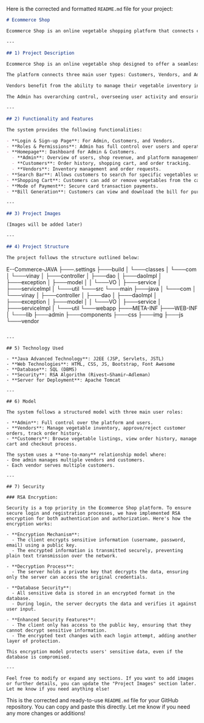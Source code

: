 Here is the corrected and formatted `README.md` file for your project:

```markdown
# Ecommerce Shop

Ecommerce Shop is an online vegetable shopping platform that connects customers, vendors, and administrators. Customers can browse, purchase, and manage their orders, while vendors can manage inventory and process orders. The platform is designed to provide a seamless, user-friendly shopping experience with advanced security features.

---

## 1) Project Description

Ecommerce Shop is an online vegetable shop designed to offer a seamless shopping experience for both customers and vendors. The increasing demand for convenient, accessible, and digital shopping platforms has led to the development of this project, which aims to create a streamlined system for purchasing fresh vegetables from multiple vendors in one place.

The platform connects three main user types: Customers, Vendors, and Admin. Customers can browse a wide selection of vegetables, compare prices, add items to their cart, and place orders. The system also allows them to track their orders and sort products by various criteria such as price, vendor, and vegetable categories (e.g., Seasonal, Root).

Vendors benefit from the ability to manage their vegetable inventory in real-time, adding, updating, or deleting items as needed. They can also review and respond to customer orders, either approving or rejecting them based on stock availability and other factors.

The Admin has overarching control, overseeing user activity and ensuring smooth platform operation. This includes approving or rejecting new users, removing users when necessary, and keeping track of the platform's overall revenue.

---

## 2) Functionality and Features

The system provides the following functionalities:

- **Login & Sign-up Page**: For Admin, Customers, and Vendors.
- **Roles & Permissions**: Admin has full control over users and operations, while Customers and Vendors have restricted access.
- **Homepage**: Dashboard for Admin & Customers.
  - **Admin**: Overview of users, shop revenue, and platform management.
  - **Customers**: Order history, shopping cart, and order tracking.
  - **Vendors**: Inventory management and order requests.
- **Search Bar**: Allows customers to search for specific vegetables using keywords or filters (price, vendor).
- **Shopping Cart**: Customers can add or remove vegetables from the cart and proceed to checkout.
- **Mode of Payment**: Secure card transaction payments.
- **Bill Generation**: Customers can view and download the bill for purchased vegetables.

---

## 3) Project Images

(Images will be added later)

---

## 4) Project Structure

The project follows the structure outlined below:

```
E--Commerce-JAVA
├───.settings
├───build
│   └───classes
│       └───com
│           └───vinay
│               ├───controller
│               ├───dao
│               ├───daoImpl
│               ├───exception
│               ├───model
│               │   └───VO
│               ├───service
│               ├───serviceImpl
│               └───util
└───src
    └───main
        ├───java
        │   └───com
        │       └───vinay
        │           ├───controller
        │           ├───dao
        │           ├───daoImpl
        │           ├───exception
        │           ├───model
        │           │   └───VO
        │           ├───service
        │           ├───serviceImpl
        │           └───util
        └───webapp
            ├───META-INF
            ├───WEB-INF
            │   └───lib
            ├───admin
            ├───components
            ├───css
            ├───img
            ├───js
            └───vendor
```

---

## 5) Technology Used

- **Java Advanced Technology**: J2EE (JSP, Servlets, JSTL)
- **Web Technologies**: HTML, CSS, JS, Bootstrap, Font Awesome
- **Database**: SQL (DBMS)
- **Security**: RSA Algorithm (Rivest–Shamir–Adleman)
- **Server for Deployment**: Apache Tomcat

---

## 6) Model

The system follows a structured model with three main user roles:

- **Admin**: Full control over the platform and users.
- **Vendors**: Manage vegetable inventory, approve/reject customer orders, track order history.
- **Customers**: Browse vegetable listings, view order history, manage cart and checkout process.

The system uses a **one-to-many** relationship model where:
- One admin manages multiple vendors and customers.
- Each vendor serves multiple customers.

---

## 7) Security

### RSA Encryption:

Security is a top priority in the Ecommerce Shop platform. To ensure secure login and registration processes, we have implemented RSA encryption for both authentication and authorization. Here's how the encryption works:

- **Encryption Mechanism**: 
  - The client encrypts sensitive information (username, password, email) using a public key.
  - The encrypted information is transmitted securely, preventing plain text transmission over the network.

- **Decryption Process**: 
  - The server holds a private key that decrypts the data, ensuring only the server can access the original credentials.

- **Database Security**: 
  - All sensitive data is stored in an encrypted format in the database.
  - During login, the server decrypts the data and verifies it against user input.

- **Enhanced Security Features**: 
  - The client only has access to the public key, ensuring that they cannot decrypt sensitive information.
  - The encrypted text changes with each login attempt, adding another layer of protection.

This encryption model protects users' sensitive data, even if the database is compromised.

---

Feel free to modify or expand any sections. If you want to add images or further details, you can update the "Project Images" section later. Let me know if you need anything else!
```

This is the corrected and ready-to-use `README.md` file for your GitHub repository. You can copy and paste this directly. Let me know if you need any more changes or additions!
